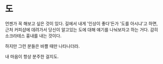# 도

언젠가 꼭 해보고 싶은 것이 있다. 길에서 내게 '인상이 좋다'든가 '도를 아시냐'고 하면, 근처 커피샵에 데려가서 당신이 알고있는 도에 대해 얘기를 나눠보자고 하는 거다. 감히 소크라테스 흉내를 내는 것이다.

하지만 그런 분들은 바쁠 때만 나타나더라.

내 마음이 항상 분주한 걸지도.